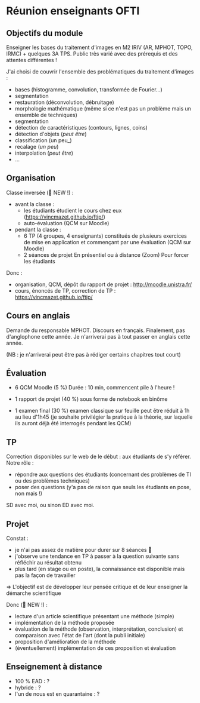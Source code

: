 # Réunion enseignants OFTI


## Objectifs du module

Enseigner les bases du traitement d'images en M2 IRIV (AR, MPHOT, TOPO, IRMC) + quelques 3A TPS.
Public très varié avec des prérequis et des attentes différentes !

J'ai choisi de couvrir l'ensemble des problématiques du traitement d'images :
- bases (histogramme, convolution, transformée de Fourier...)
- segmentation
- restauration (déconvolution, débruitage)
- morphologie mathématique (même si ce n'est pas un problème mais un ensemble de techniques)
- segmentation
- détection de caractéristiques (contours, lignes, coins)
- détection d'objets (_peut être_)
- classification (un peu_)
- recalage (_un peu_)
- interpolation (_peut être_)
- ...

## Organisation

Classe inversée (🎉 NEW !) :
- avant la classe :
  - les étudiants étudient le cours chez eux (https://vincmazet.github.io/ftip/)
  - auto-évaluation (QCM sur Moodle)
- pendant la classe :
  - 6 TP (4 groupes, 4 enseignants) constitués de plusieurs exercices de mise en application
    et commençant par une évaluation (QCM sur Moodle)
  - 2 séances de projet
  En présentiel ou à distance (Zoom)
  Pour forcer les étudiants

Donc :
- organisation, QCM, dépôt du rapport de projet : http://moodle.unistra.fr/
- cours, énoncés de TP, correction de TP : https://vincmazet.github.io/ftip/

## Cours en anglais

Demande du responsable MPHOT.
Discours en français.
Finalement, pas d'anglophone cette année.
Je n'arriverai pas à tout passer en anglais cette année.

(NB : je n'arriverai peut être pas à rédiger certains chapitres tout court)


## Évaluation

* 6 QCM Moodle (5 %)
  Durée : 10 min, commencent pile à l'heure !

* 1 rapport de projet (40 %)
  sous forme de notebook
  en binôme

* 1 examen final (30 %)
  examen classique
  sur feuille
  peut être réduit à 1h au lieu d'1h45
  (je souhaite privilégier la pratique à la théorie, sur laquelle ils auront déjà été interrogés pendant les QCM)


## TP

Correction disponibles sur le web de le début : aux étudiants de s'y référer.
Notre rôle :
- répondre aux questions des étudiants (concernant des problèmes de TI ou des problèmes techniques)
- poser des questions (y'a pas de raison que seuls les étudiants en pose, non mais !)

SD avec moi, ou sinon ED avec moi.


## Projet

Constat :
- je n'ai pas assez de matière pour durer sur 8 séances 😬
- j'observe une tendance en TP à passer à la question suivante sans réfléchir au résultat obtenu
- plus tard (en stage ou en poste), la connaissance est disponible mais pas la façon de travailler

⇒ L'objectif est de développer leur pensée critique et de leur enseigner la démarche scientifique

Donc (🎉 NEW !) :
- lecture d'un article scientifique présentant une méthode (simple)
- implémentation de la méthode proposée
- évaluation de la méthode (observation, interprétation, conclusion) et comparaison avec l'état de l'art (dont la publi initiale)
- proposition d'amélioration de la méthode
- (éventuellement) implémentation de ces proposition et évaluation


## Enseignement à distance

- 100 % EAD : ?
- hybride : ?
- l'un de nous est en quarantaine : ?